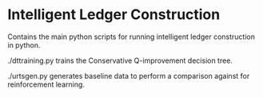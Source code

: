 # Intelligent Ledger Construction
Contains the main python scripts for running intelligent ledger construction in python.

./dttraining.py trains the Conservative Q-improvement decision tree.

./urtsgen.py generates baseline data to perform a comparison against for reinforcement learning.
